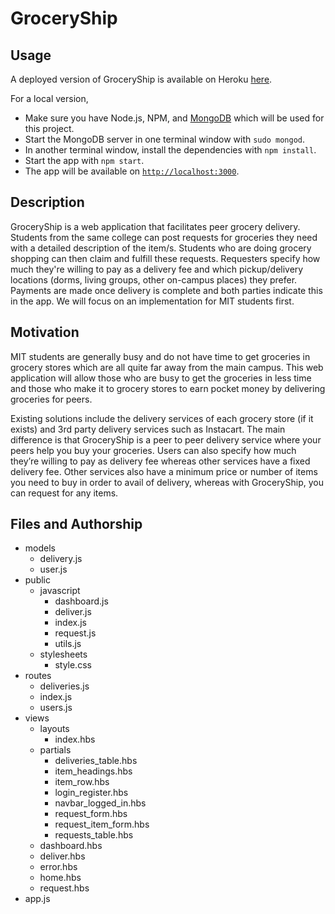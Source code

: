 # GroceryShip

## Usage
A deployed version of GroceryShip is available on Heroku [here](http://groceryship.herokuapp.com/).

For a local version,
- Make sure you have Node.js, NPM, and [MongoDB](https://www.mongodb.com/download-center?jmp=nav#community) which will be used for this project.
- Start the MongoDB server in one terminal window with `sudo mongod`.
- In another terminal window, install the dependencies with `npm install`.
- Start the app with `npm start`.
- The app will be available on [`http://localhost:3000`](http://localhost:3000).

## Description
GroceryShip is a web application that facilitates peer grocery delivery. Students from the same college can post requests for groceries they need with a detailed description of the item/s. Students who are doing grocery shopping can then claim and fulfill these requests. Requesters specify how much they're willing to pay as a delivery fee and which pickup/delivery locations (dorms, living groups, other on-campus places) they prefer. Payments are made once delivery is complete and both parties indicate this in the app. We will focus on an implementation for MIT students first. 

## Motivation
MIT students are generally busy and do not have time to get groceries in grocery stores which are all quite far away from the main campus. This web application will allow those who are busy to get the groceries in less time and those who make it to grocery stores to earn pocket money by delivering groceries for peers. 

Existing solutions include the delivery services of each grocery store (if it exists) and 3rd party delivery services such as Instacart. The main difference is that GroceryShip is a peer to peer delivery service where your peers help you buy your groceries. Users can also specify how much they’re willing to pay as delivery fee whereas other services have a fixed delivery fee. Other services also have a minimum price or number of items you need to buy in order to avail of delivery, whereas with GroceryShip, you can request for any items.

## Files and Authorship
- models
    - delivery.js
    - user.js
- public
    - javascript
        - dashboard.js
        - deliver.js
        - index.js
        - request.js
        - utils.js
    - stylesheets
        - style.css
- routes
    - deliveries.js
    - index.js
    - users.js
- views
    - layouts
        - index.hbs
    - partials
        - deliveries_table.hbs
        - item_headings.hbs
        - item_row.hbs
        - login_register.hbs
        - navbar_logged_in.hbs
        - request_form.hbs
        - request_item_form.hbs
        - requests_table.hbs
    - dashboard.hbs
    - deliver.hbs
    - error.hbs
    - home.hbs
    - request.hbs
- app.js
